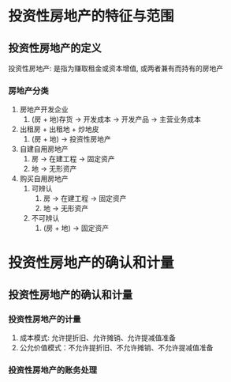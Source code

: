 # 投资性房地产的特征与范围

## 投资性房地产的定义

投资性房地产: 是指为赚取租金或资本增值, 或两者兼有而持有的房地产

### 房地产分类

1. 房地产开发企业
   1. (房 + 地)存货 $\rightarrow$ 开发成本 $\rightarrow$ 开发产品 $\rightarrow$ 主营业务成本
2. 出租房 + 出租地 + 炒地皮
   1. (房 + 地) $\rightarrow$ 投资性房地产
3. 自建自用房地产
   1. 房 $\rightarrow$ 在建工程 $\rightarrow$ 固定资产
   2. 地 $\rightarrow$ 无形资产
4. 购买自用房地产
   1. 可辨认
      1. 房 $\rightarrow$ 在建工程 $\rightarrow$ 固定资产
      2. 地 $\rightarrow$ 无形资产
   2. 不可辨认
      1. (房 + 地) $\rightarrow$ 固定资产

# 投资性房地产的确认和计量

## 投资性房地产的确认和计量

### 投资性房地产的计量

1. 成本模式: 允许提折旧、允许摊销、允许提减值准备
2. 公允价值模式：不允许提折旧、不允许摊销、不允许提减值准备

### 投资性房地产的账务处理

